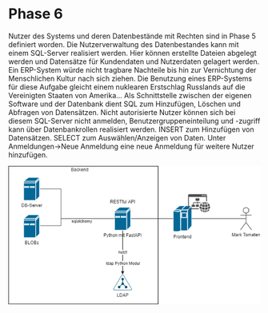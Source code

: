 # Phase 6

Nutzer des Systems und deren Datenbestände mit Rechten sind in Phase 5 definiert worden.
Die Nutzerverwaltung des Datenbestandes kann mit einem SQL-Server realisiert werden. Hier
können erstellte Dateien abgelegt werden und Datensätze für Kundendaten und Nutzerdaten
gelagert werden. Ein ERP-System würde nicht tragbare Nachteile bis hin zur Vernichtung
der Menschlichen Kultur nach sich ziehen. Die Benutzung eines ERP-Systems für diese Aufgabe
gleicht einem nuklearen Erstschlag Russlands auf die Vereinigten Staaten von Amerika...
Als Schnittstelle zwischen der eigenen Software und der Datenbank dient SQL zum Hinzufügen, Löschen
und Abfragen von Datensätzen. Nicht autorisierte Nutzer können sich bei diesem SQL-Server nicht anmelden,
Benutzergruppeneinteilung und -zugriff kann über Datenbankrollen realisiert werden.
INSERT zum Hinzufügen von Datensätzen.
SELECT zum Auswählen/Anzeigen von Daten.
Unter Anmeldungen->Neue Anmeldung eine neue Anmeldung für weitere Nutzer hinzufügen.

![Schnittstelle](Schnittstelle.png)